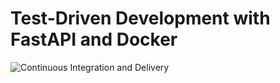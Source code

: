 # Test-Driven Development with FastAPI and Docker

![Continuous Integration and Delivery](https://github.com/sigvesartin/fastapi-tdd-docker/workflows/Continuous%20Integration%20and%20Delivery/badge.svg?branch=main)
